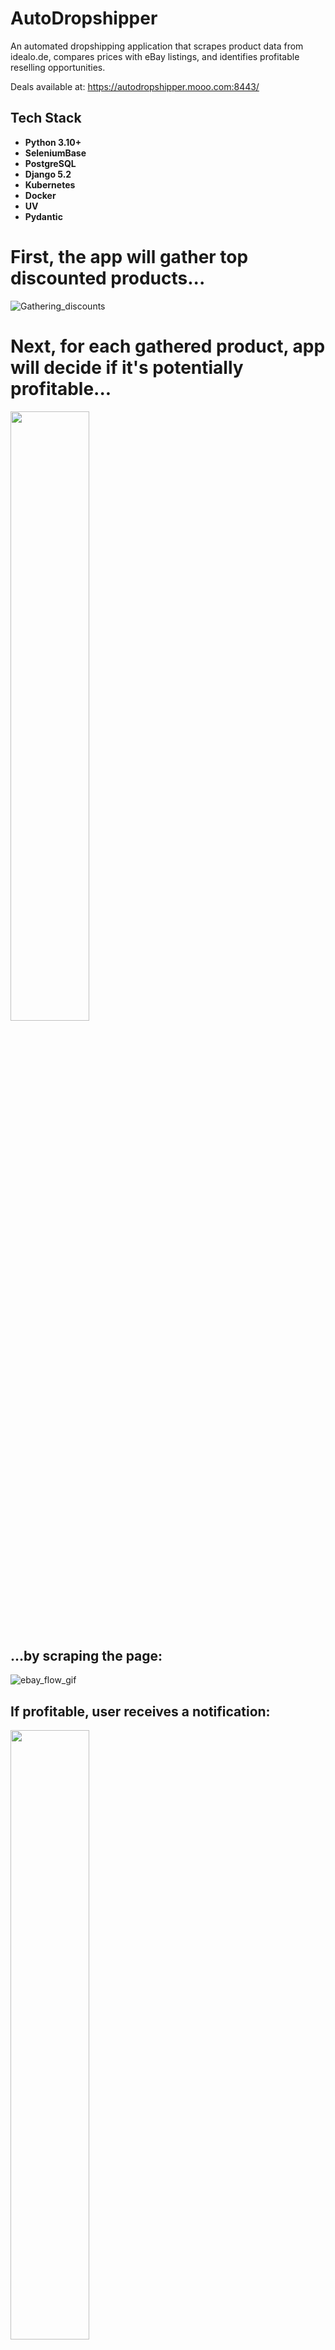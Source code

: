 # AutoDropshipper

An automated dropshipping application that scrapes product data from idealo.de, compares prices with eBay listings, and identifies profitable reselling opportunities.

Deals available at: https://autodropshipper.mooo.com:8443/

## Tech Stack

- **Python 3.10+**
- **SeleniumBase** 
- **PostgreSQL**
- **Django 5.2**
- **Kubernetes**
- **Docker**
- **UV**
- **Pydantic**

# First, the app will gather top discounted products...

![Gathering_discounts](docs/assets/idealo_flow.gif)

# Next, for each gathered product, app will decide if it's potentially profitable...

<img src="docs/assets/ebay_flow_mmd.png" width="50%">

## ...by scraping the page:
![ebay_flow_gif](docs/assets/ebay_flow.gif)

## If profitable, user receives a notification:

<img src="docs/assets/profitable-notification.png" width="50%">

# Profitable deals are collected on the webapp dashboard:

![profitable-deals-dashboard](docs/assets/web-app-dealboard.png)

## Quick Start with Docker (Recommended)

1. **Prerequisites**: Install Docker and Docker Compose

2. **Clone and Setup**:
```bash
git clone <repository-url>
cd AutoDropshipper
```

3. **Environment Configuration**:
   - Copy `.env.example` to `.env`
   - Fill in your database credentials, Telegram tokens, etc.

4. **Start Services**:
```bash
# Start database and web services
docker-compose up db webapp

# Run database migrations
docker-compose run webapp uv run python webapp/manage.py migrate
```

5. **Access the Dashboard**: 
   - Open http://localhost:8000 in your browser

## Usage

### Docker Commands (Recommended)

**Run Idealo Scraper**:
```bash
docker-compose run scrapers uv run python -m src.scrapers.main --platform idealo --query "gaming laptop"
```

**Run eBay Scraper**:
```bash  
docker-compose run scrapers uv run python -m src.scrapers.main --platform ebay --query "gaming laptop"
```

**Run Full Analysis** (Idealo + eBay + Profitability):
```bash
docker-compose run scrapers uv run python -m src.scrapers.main --platform both --query "gaming laptop" --min-profit 25
```

**Save Results to Database**:
```bash
docker-compose run scrapers uv run python -m src.scrapers.main --platform idealo --query "laptop" --save
```

**View Scraper Help**:
```bash
docker-compose run scrapers
```

### Local Development (Alternative)

If you prefer running without Docker:

1. **Install UV package manager**:
```bash
# On Windows
powershell -c "irm https://astral.sh/uv/install.ps1 | iex"

# On Unix/macOS
curl -LsSf https://astral.sh/uv/install.sh | sh
```

2. **Setup Services**:
```bash
# Install scrapers dependencies
cd src && uv sync

# Install webapp dependencies  
cd ../webapp && uv sync

# Start PostgreSQL locally (or use Docker for just DB)
docker-compose up db

# Run migrations
uv run python webapp/manage.py migrate
```

3. **Run Services**:
```bash
# Start Django webapp
cd webapp && uv run python manage.py runserver

# Run scrapers
cd src && uv run python -m src.scrapers.main --platform idealo --query "laptop"
```

## Project Structure

```
AutoDropshipper/
├── src/                          # Scraping services (modular architecture)
│   ├── Dockerfile               # Chrome + SeleniumBase container
│   ├── pyproject.toml          # Scraper dependencies
│   ├── scrapers/
│   │   ├── main.py             # Unified CLI entry point
│   │   ├── idealo/             # Idealo scraping modules
│   │   └── ebay/               # eBay scraping modules
│   ├── core/
│   │   ├── models/             # Pydantic data models
│   │   ├── utils/              # Business logic
│   │   └── exceptions/         # Custom exceptions
│   ├── database/
│   │   └── repositories/       # Database access layer
│   ├── integrations/
│   │   └── telegram/           # Telegram notifications
│   └── shared/
│       ├── config/             # Configuration management
│       └── logging/            # Structured logging
├── webapp/                       # Django web application
│   ├── Dockerfile              # Lightweight Django container
│   ├── pyproject.toml          # Django dependencies
│   ├── deal_board/             # Main app for product management
│   └── manage.py
├── docker-compose.yml           # Container orchestration
└── docs/                        # Documentation
```

## Development

### Testing

**Run Scraper Tests**:
```bash
# In Docker
docker-compose run scrapers uv run pytest src/

# Locally
cd src && uv run pytest
```

**Run Webapp Tests**:
```bash
# In Docker  
docker-compose run webapp uv run pytest webapp/

# Locally
cd webapp && uv run pytest
```

### Code Quality

**Format Code**:
```bash
# Scrapers
cd src && uv run ruff format .

# Webapp
cd webapp && uv run ruff format .
```

**Linting**:
```bash
# Scrapers
cd src && uv run ruff check .

# Webapp  
cd webapp && uv run ruff check .
```

**Type Checking**:
```bash
# Scrapers
cd src && uv run mypy .

# Webapp
cd webapp && uv run mypy .
```

## Architecture

### Service Architecture

- **Database Service**: PostgreSQL 17.5 (official image)
- **Webapp Service**: Django 5.2 + PostgreSQL client (lightweight)  
- **Scraper Service**: SeleniumBase + Chrome + full automation stack (heavy)

### Data Flow

1. **Scraper** collects products from Idealo.de
2. **Scraper** finds comparable listings on eBay.de  
3. **Profitability Calculator** determines profit margins
4. **Database Repositories** store results
5. **Django Dashboard** displays profitable opportunities
6. **Telegram Bot** sends notifications

## License

[To be determined]